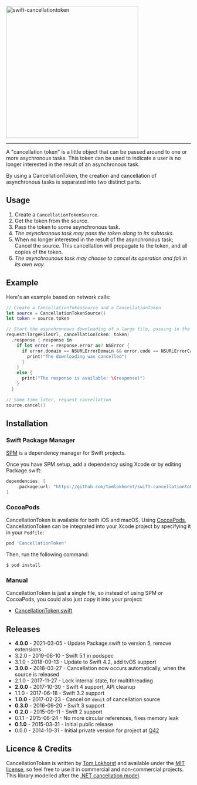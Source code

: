 <img src="https://cloud.githubusercontent.com/assets/75655/5061903/76be2014-6dac-11e4-950b-2731f3c4cfef.png" alt="swift-cancellationtoken" width="360">
<hr>

A "cancellation token" is a little object that can be passed around to one or more asychronous tasks. This token can be used to indicate a user is no longer interested in the result of an asynchronous task.

By using a CancellationToken, the creation and cancellation of asynchronous tasks is separated into two distinct parts. 

Usage
-----

1. Create a `CancellationTokenSource`.
2. Get the token from the source.
3. Pass the token to some asynchronous task.
4. _The asynchronous task may pass the token along to its subtasks._
5. When no longer interested in the result of the asynchronous task; Cancel the source. This cancellation will propagate to the token, and all copies of the token.
6. _The asynchrounous task may choose to cancel its operation and fail in its own way._


Example
-------

Here's an example based on network calls:

```swift
// Create a CancellationTokenSource and a CancellationToken
let source = CancellationTokenSource()
let token = source.token

// Start the asynchroneous downloading of a large file, passing in the cancellation token
request(largeFileUrl, cancellationToken: token)
  .response { response in
    if let error = response.error as? NSError {
      if error.domain == NSURLErrorDomain && error.code == NSURLErrorCancelled {
        print("The downloading was cancelled")
      }
    }
    else {
      print("The response is available: \(response)")
    }
  }

// Some time later, request cancellation
source.cancel()
```


Installation
------------

### Swift Package Manager

[SPM](https://swift.org/package-manager/) is a dependency manager for Swift projects.

Once you have SPM setup, add a dependency using Xcode or by editing Package.swift:

```swift
dependencies: [
    .package(url: "https://github.com/tomlokhorst/swift-cancellationtoken.git", from: "4.0.0"),
]
```

### CocoaPods

CancellationToken is available for both iOS and macOS. Using [CocoaPods](http://cocoapods.org), CancellationToken can be integrated into your Xcode project by specifying it in your `Podfile`:

```ruby
pod 'CancellationToken'
```

Then, run the following command:

```bash
$ pod install
```


### Manual

CancellationToken is just a single file, so instead of using SPM or CocoaPods, you could also just copy it into your project:

 - [CancellationToken.swift](https://github.com/tomlokhorst/swift-cancellationtoken/blob/develop/Sources/CancellationToken/CancellationToken.swift)


Releases
--------

 - **4.0.0** - 2021-03-05 - Update Package.swift to version 5, remove extensions
 - 3.2.0 - 2019-06-10 - Swift 5.1 in podspec
 - 3.1.0 - 2018-09-13 - Update to Swift 4.2, add tvOS support
 - **3.0.0** - 2018-03-27 - Cancellation now occurs automatically, when the source is released
 - 2.1.0 - 2017-11-27 - Lock internal state, for multithreading
 - **2.0.0** - 2017-10-30 - Swift 4 support, API cleanup
 - 1.1.0 - 2017-06-18 - Swift 3.2 support
 - **1.0.0** - 2017-02-23 - Cancel on `denit` of cancellation source
 - **0.3.0** - 2016-09-20 - Swift 3 support
 - **0.2.0** - 2015-09-11 - Swift 2 support
 - 0.1.1 - 2015-06-24 - No more circular references, fixes memory leak
 - **0.1.0** - 2015-03-31 - Initial public release
 - 0.0.0 - 2014-10-31 - Initial private version for project at [Q42](http://q42.com)


Licence & Credits
-----------------

CancellationToken is written by [Tom Lokhorst](https://twitter.com/tomlokhorst) and available under the [MIT license](https://github.com/tomlokhorst/swift-cancellationtoken/blob/master/LICENSE), so feel free to use it in commercial and non-commercial projects. This library modelled after the [.NET cancellation model](http://msdn.microsoft.com/en-us/library/dd997364.aspx).
